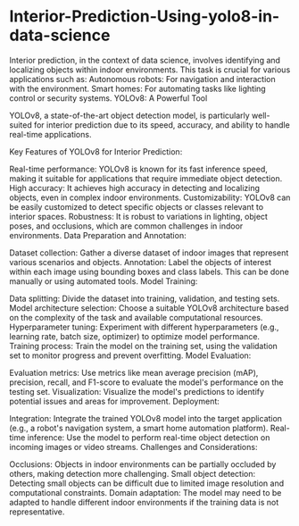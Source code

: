 # Interior-Prediction-Using-yolo8-in-data-science
Interior prediction, in the context of data science, involves identifying and localizing objects within indoor environments. This task is crucial for various applications such as:  Autonomous robots: For navigation and interaction with the environment. Smart homes: For automating tasks like lighting control or security systems. 
YOLOv8: A Powerful Tool

YOLOv8, a state-of-the-art object detection model, is particularly well-suited for interior prediction due to its speed, accuracy, and ability to handle real-time applications.

Key Features of YOLOv8 for Interior Prediction:

Real-time performance: YOLOv8 is known for its fast inference speed, making it suitable for applications that require immediate object detection.
High accuracy: It achieves high accuracy in detecting and localizing objects, even in complex indoor environments.
Customizability: YOLOv8 can be easily customized to detect specific objects or classes relevant to interior spaces.
Robustness: It is robust to variations in lighting, object poses, and occlusions, which are common challenges in indoor environments.
Data Preparation and Annotation:

Dataset collection: Gather a diverse dataset of indoor images that represent various scenarios and objects.
Annotation: Label the objects of interest within each image using bounding boxes and class labels. This can be done manually or using automated tools.
Model Training:

Data splitting: Divide the dataset into training, validation, and testing sets.
Model architecture selection: Choose a suitable YOLOv8 architecture based on the complexity of the task and available computational resources.
Hyperparameter tuning: Experiment with different hyperparameters (e.g., learning rate, batch size, optimizer) to optimize model performance.
Training process: Train the model on the training set, using the validation set to monitor progress and prevent overfitting.
Model Evaluation:

Evaluation metrics: Use metrics like mean average precision (mAP), precision, recall, and F1-score to evaluate the model's performance on the testing set.
Visualization: Visualize the model's predictions to identify potential issues and areas for improvement.
Deployment:

Integration: Integrate the trained YOLOv8 model into the target application (e.g., a robot's navigation system, a smart home automation platform).
Real-time inference: Use the model to perform real-time object detection on incoming images or video streams.
Challenges and Considerations:

Occlusions: Objects in indoor environments can be partially occluded by others, making detection more challenging.
Small object detection: Detecting small objects can be difficult due to limited image resolution and computational constraints.
Domain adaptation: The model may need to be adapted to handle different indoor environments if the training data is not representative.
